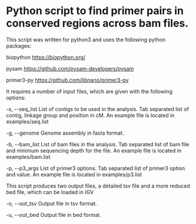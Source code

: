 # Python script to find primer pairs in conserved regions across bam files.

This script was written for python3 and uses the following python packages:

biopython https://biopython.org/

pysam https://github.com/pysam-developers/pysam

primer3-py https://github.com/libnano/primer3-py

It requires a number of input files, which are given with the following options:

  -s, --seq_list List of contigs to be used in the analysis. Tab separated list of contig, linkage group and position in cM.
	An example file is located in examples/seq.list

  -g, --genome Genome assembly in fasta format.

  -b, --bam_list List of bam files in the analysis. Tab separated list of bam file and minimum sequencing depth for the file.
	An example file is located in examples/bam.list

  -p, --p3_args List of primer3 options. Tab separated list of primer3 option and value.
	An example file is located in examples/p3.list

This script produces two output files, a detailed tsv file and a more reduced bed file, which can be loaded in IGV

  -o, --out_tsv Output file in tsv format.
  
  -u, --out_bed Output file in bed format.  
